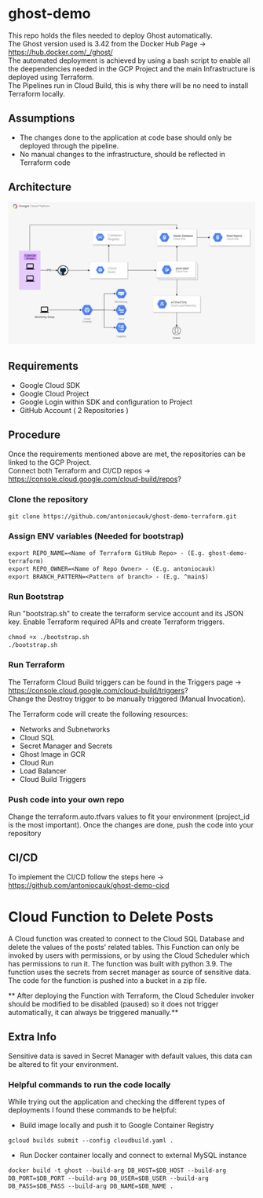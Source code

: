 # ghost-demo

This repo holds the files needed to deploy Ghost automatically.  
The Ghost version used is 3.42 from the Docker Hub Page -> https://hub.docker.com/_/ghost/  
The automated deployment is achieved by using a bash script to enable all the deependencies needed in the GCP Project and the main Infrastructure is deployed using Terraform.  
The Pipelines run in Cloud Build, this is why there will be no need to install Terraform locally.  

## Assumptions
- The changes done to the application at code base should only be deployed through the pipeline.
- No manual changes to the infrastructure, should be reflected in Terraform code

## Architecture
![alt text](Architecture_Ghost_Demo.png "Ghost Architecture")


## Requirements
- Google Cloud SDK
- Google Cloud Project
- Google Login within SDK and configuration to Project 
- GitHub Account ( 2 Repositories )

## Procedure
Once the requirements mentioned above are met, the repositories can be linked to the GCP Project.   
Connect both Terraform and CI/CD repos -> https://console.cloud.google.com/cloud-build/repos?  

### Clone the repository  
```
git clone https://github.com/antoniocauk/ghost-demo-terraform.git
```


### Assign ENV variables (Needed for bootstrap)
```
export REPO_NAME=<Name of Terraform GitHub Repo> - (E.g. ghost-demo-terraform)  
export REPO_OWNER=<Name of Repo Owner> - (E.g. antoniocauk)  
export BRANCH_PATTERN=<Pattern of branch> - (E.g. ^main$)  
```

### Run Bootstrap
Run "bootstrap.sh" to create the terraform service account and its JSON key. Enable Terraform required APIs and create Terraform triggers.   
```
chmod +x ./bootstrap.sh
./bootstrap.sh
```

### Run Terraform
The Terraform Cloud Build triggers can be found in the Triggers page -> https://console.cloud.google.com/cloud-build/triggers?  
Change the Destroy trigger to be manually triggered (Manual Invocation).  

The Terraform code will create the following resources:
- Networks and Subnetworks
- Cloud SQL
- Secret Manager and Secrets
- Ghost Image in GCR
- Cloud Run
- Load Balancer
- Cloud Build Triggers


### Push code into your own repo
Change the terraform.auto.tfvars values to fit your environment (project_id is the most important).
Once the changes are done, push the code into your repository

## CI/CD
To implement the CI/CD follow the steps here -> https://github.com/antoniocauk/ghost-demo-cicd


# Cloud Function to Delete Posts
A Cloud function was created to connect to the Cloud SQL Database and delete the values of the posts' related tables. This Function can only be invoked by users with permissions, or by using the Cloud Scheduler which has permissions to run it. 
The function was built with python 3.9.
The function uses the secrets from secret manager as source of sensitive data.
The code for the function is pushed into a bucket in a zip file.

** After deploying the Function with Terraform, the Cloud Scheduler invoker should be modified to be disabled (paused) so it does not trigger automatically, it can always be triggered manually.**

## Extra Info
Sensitive data is saved in Secret Manager with default values, this data can be altered to fit your environment.


### Helpful commands to run the code locally 
While trying out the application and checking the different types of deployments I found these commands to be helpful:  
- Build image locally and push it to Google Container Registry
```
gcloud builds submit --config cloudbuild.yaml .
```  

- Run Docker container locally and connect to external MySQL instance
```
docker build -t ghost --build-arg DB_HOST=$DB_HOST --build-arg DB_PORT=$DB_PORT --build-arg DB_USER=$DB_USER --build-arg DB_PASS=$DB_PASS --build-arg DB_NAME=$DB_NAME .  
```